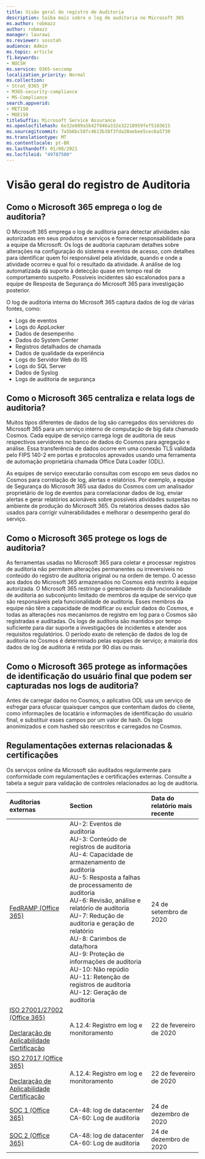 ```yaml
---
title: Visão geral do registro de Auditoria
description: Saiba mais sobre o log de auditoria no Microsoft 365
ms.author: robmazz
author: robmazz
manager: laurawi
ms.reviewer: sosstah
audience: Admin
ms.topic: article
f1.keywords:
- NOCSH
ms.service: O365-seccomp
localization_priority: Normal
ms.collection:
- Strat_O365_IP
- M365-security-compliance
- MS-Compliance
search.appverid:
- MET150
- MOE150
titleSuffix: Microsoft Service Assurance
ms.openlocfilehash: 6e32e089a5b42f846a332e32218959fef5103615
ms.sourcegitcommit: 7a5b6bc58fc4613b38f3fda20aebee5cec6a5730
ms.translationtype: MT
ms.contentlocale: pt-BR
ms.lasthandoff: 01/08/2021
ms.locfileid: "49787500"
---
```

# <a name="audit-logging-overview"></a>Visão geral do registro de Auditoria

## <a name="how-does-microsoft-365-employ-audit-logging"></a>Como o Microsoft 365 emprega o log de auditoria?

O Microsoft 365 emprega o log de auditoria para detectar atividades não autorizadas em seus produtos e serviços e fornecer responsabilidade para a equipe da Microsoft. Os logs de auditoria capturam detalhes sobre alterações na configuração do sistema e eventos de acesso, com detalhes para identificar quem foi responsável pela atividade, quando e onde a atividade ocorreu e qual foi o resultado da atividade. A análise de log automatizada dá suporte à detecção quase em tempo real de comportamento suspeito. Possíveis incidentes são escalonados para a equipe de Resposta de Segurança do Microsoft 365 para investigação posterior.

O log de auditoria interna do Microsoft 365 captura dados de log de várias fontes, como:

- Logs de eventos
- Logs do AppLocker
- Dados de desempenho
- Dados do System Center
- Registros detalhados de chamada
- Dados de qualidade da experiência
- Logs do Servidor Web do IIS
- Logs do SQL Server
- Dados de Syslog
- Logs de auditoria de segurança

## <a name="how-does-microsoft-365-centralize-and-report-on-audit-logs"></a>Como o Microsoft 365 centraliza e relata logs de auditoria?

Muitos tipos diferentes de dados de log são carregados dos servidores do Microsoft 365 para um serviço interno de computação de big data chamado Cosmos. Cada equipe de serviço carrega logs de auditoria de seus respectivos servidores no banco de dados do Cosmos para agregação e análise. Essa transferência de dados ocorre em uma conexão TLS validada pelo FIPS 140-2 em portas e protocolos aprovados usando uma ferramenta de automação proprietária chamada Office Data Loader (ODL).

As equipes de serviço executarão consultas com escopo em seus dados no Cosmos para correlação de log, alertas e relatórios. Por exemplo, a equipe de Segurança do Microsoft 365 usa dados do Cosmos com um analisador proprietário de log de eventos para correlacionar dados de log, enviar alertas e gerar relatórios acionáveis sobre possíveis atividades suspeitas no ambiente de produção do Microsoft 365. Os relatórios desses dados são usados para corrigir vulnerabilidades e melhorar o desempenho geral do serviço.

## <a name="how-does-microsoft-365-protect-audit-logs"></a>Como o Microsoft 365 protege os logs de auditoria?

As ferramentas usadas no Microsoft 365 para coletar e processar registros de auditoria não permitem alterações permanentes ou irreversíveis no conteúdo do registro de auditoria original ou na ordem de tempo. O acesso aos dados do Microsoft 365 armazenados no Cosmos está restrito à equipe autorizada. O Microsoft 365 restringe o gerenciamento da funcionalidade de auditoria ao subconjunto limitado de membros da equipe de serviço que são responsáveis pela funcionalidade de auditoria. Esses membros da equipe não têm a capacidade de modificar ou excluir dados do Cosmos, e todas as alterações nos mecanismos de registro em log para o Cosmos são registradas e auditadas. Os logs de auditoria são mantidos por tempo suficiente para dar suporte a investigações de incidentes e atender aos requisitos regulatórios. O período exato de retenção de dados de log de auditoria no Cosmos é determinado pelas equipes de serviço; a maioria dos dados de log de auditoria é retida por 90 dias ou mais.

## <a name="how-does-microsoft-365-protect-end-user-identifiable-information-that-may-be-captured-in-audit-logs"></a>Como o Microsoft 365 protege as informações de identificação do usuário final que podem ser capturadas nos logs de auditoria?

Antes de carregar dados no Cosmos, o aplicativo ODL usa um serviço de esfregar para ofuscar quaisquer campos que contenham dados do cliente, como informações de locatário e informações de identificação do usuário final, e substituir esses campos por um valor de hash. Os logs anonimizados e com hashed são reescritos e carregados no Cosmos.

## <a name="related-external-regulations--certifications"></a>Regulamentações externas relacionadas & certificações

Os serviços online da Microsoft são auditados regularmente para conformidade com regulamentações e certificações externas. Consulte a tabela a seguir para validação de controles relacionados ao log de auditoria.

| **Auditorias externas** | **Section** | **Data do relatório mais recente** |
|:--------------------|:------------|:-----------------------|
| [FedRAMP (Office 365)](https://compliance.microsoft.com/compliancemanager) | AU-2: Eventos de auditoria <br> AU-3: Conteúdo de registros de auditoria <br> AU-4: Capacidade de armazenamento de auditoria <br> AU-5: Resposta a falhas de processamento de auditoria <br> AU-6: Revisão, análise e relatório de auditoria <br> AU-7: Redução de auditoria e geração de relatório <br> AU-8: Carimbos de data/hora <br> AU-9: Proteção de informações de auditoria  <br> AU-10: Não repúdio <br> AU-11: Retenção de registros de auditoria <br> AU-12: Geração de auditoria  | 24 de setembro de 2020 | 
| [ISO 27001/27002 (Office 365)](https://servicetrust.microsoft.com/ViewPage/MSComplianceGuideV3?command=Download&downloadType=Document&downloadId=d7864d4f-e053-4cc4-a964-fa526d07c3be&tab=7027ead0-3d6b-11e9-b9e1-290b1eb4cdeb&docTab=7027ead0-3d6b-11e9-b9e1-290b1eb4cdeb_ISO_Reports) <br><br> [Declaração de Aplicabilidade](https://servicetrust.microsoft.com/ViewPage/MSComplianceGuide?command=Download&downloadType=Document&downloadId=8ee1e46b-2ada-4e7b-bb7d-4c55a8cb6fcd&docTab=4ce99610-c9c0-11e7-8c2c-f908a777fa4d_ISO_Reports) <br> [Certificação](https://servicetrust.microsoft.com/ViewPage/MSComplianceGuideV3?command=Download&downloadType=Document&downloadId=1e84a14a-2468-45ac-9412-5e53250d57ec&tab=7027ead0-3d6b-11e9-b9e1-290b1eb4cdeb&docTab=7027ead0-3d6b-11e9-b9e1-290b1eb4cdeb_ISO_Reports) | A.12.4: Registro em log e monitoramento | 22 de fevereiro de 2020 |
| [ISO 27017 (Office 365)](https://servicetrust.microsoft.com/ViewPage/MSComplianceGuideV3?command=Download&downloadType=Document&downloadId=d7864d4f-e053-4cc4-a964-fa526d07c3be&tab=7027ead0-3d6b-11e9-b9e1-290b1eb4cdeb&docTab=7027ead0-3d6b-11e9-b9e1-290b1eb4cdeb_ISO_Reports) <br><br> [Declaração de Aplicabilidade](https://servicetrust.microsoft.com/ViewPage/MSComplianceGuide?command=Download&downloadType=Document&downloadId=8ee1e46b-2ada-4e7b-bb7d-4c55a8cb6fcd&docTab=4ce99610-c9c0-11e7-8c2c-f908a777fa4d_ISO_Reports) <br> [Certificação](https://servicetrust.microsoft.com/ViewPage/MSComplianceGuideV3?command=Download&downloadType=Document&downloadId=70de0999-5451-43a3-9ef4-761e8fbfb1a3&tab=7027ead0-3d6b-11e9-b9e1-290b1eb4cdeb&docTab=7027ead0-3d6b-11e9-b9e1-290b1eb4cdeb_ISO_Reports) | A.12.4: Registro em log e monitoramento | 22 de fevereiro de 2020 |
| [SOC 1 (Office 365)](https://servicetrust.microsoft.com/ViewPage/MSComplianceGuideV3?command=Download&downloadType=Document&downloadId=90df3f9c-3aaf-4dbf-99d0-ca9f2991721b&tab=7027ead0-3d6b-11e9-b9e1-290b1eb4cdeb&docTab=7027ead0-3d6b-11e9-b9e1-290b1eb4cdeb_SOC_%2F_SSAE_16_Reports) | CA-48: log de datacenter <br> CA-60: Log de auditoria | 24 de dezembro de 2020 |
| [SOC 2 (Office 365)](https://servicetrust.microsoft.com/ViewPage/MSComplianceGuideV3?command=Download&downloadType=Document&downloadId=a73c1738-7892-42b7-acd3-87b6371c53f6&tab=7027ead0-3d6b-11e9-b9e1-290b1eb4cdeb&docTab=7027ead0-3d6b-11e9-b9e1-290b1eb4cdeb_SOC_%2F_SSAE_16_Reports) | CA-48: log de datacenter <br> CA-60: Log de auditoria | 24 de dezembro de 2020|